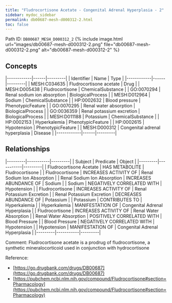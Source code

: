 ```yaml
---
title: "Fludrocortisone Acetate - Congenital Adrenal Hyperplasia - 2"
sidebar: mydoc_sidebar
permalink: db00687-mesh-d000312-2.html
toc: false 
---
```



Path ID: `DB00687_MESH_D000312_2`
{% include image.html url="images/db00687-mesh-d000312-2.png" file="db00687-mesh-d000312-2.png" alt="db00687-mesh-d000312-2" %}

## Concepts

|------------|------|---------|
| Identifier | Name | Type    |
|------------|------|---------|
| MESH:C034635 | Fludrocortisone acetate | Drug |
| MESH:D005438 | Fludrocortisone | ChemicalSubstance |
| GO:0070294 | Renal sodium ion absorption | BiologicalProcess |
| MESH:D012964 | Sodium | ChemicalSubstance |
| HP:0002632 | Blood pressure | PhenotypicFeature |
| GO:0070295 | Renal water absorption | BiologicalProcess |
| GO:0036359 | Renal potassium excretion | BiologicalProcess |
| MESH:D011188 | Potassium | ChemicalSubstance |
| HP:0002153 | Hyperkalemia | PhenotypicFeature |
| HP:0002615 | Hypotension | PhenotypicFeature |
| MESH:D000312 | Congenital adrenal hyperplasia | Disease |
|------------|------|---------|

## Relationships

|---------|-----------|---------|
| Subject | Predicate | Object  |
|---------|-----------|---------|
| Fludrocortisone Acetate | HAS METABOLITE | Fludrocortisone |
| Fludrocortisone | INCREASES ACTIVITY OF | Renal Sodium Ion Absorption |
| Renal Sodium Ion Absorption | INCREASES ABUNDANCE OF | Sodium |
| Sodium | NEGATIVELY CORRELATED WITH | Hypotension |
| Fludrocortisone | INCREASES ACTIVITY OF | Renal Potassium Excretion |
| Renal Potassium Excretion | DECREASES ABUNDANCE OF | Potassium |
| Potassium | CONTRIBUTES TO | Hyperkalemia |
| Hyperkalemia | MANIFESTATION OF | Congenital Adrenal Hyperplasia |
| Fludrocortisone | INCREASES ACTIVITY OF | Renal Water Absorption |
| Renal Water Absorption | POSITIVELY CORRELATED WITH | Blood Pressure |
| Blood Pressure | NEGATIVELY CORRELATED WITH | Hypotension |
| Hypotension | MANIFESTATION OF | Congenital Adrenal Hyperplasia |
|---------|-----------|---------|

Comment: Fludrocortisone acetate is a prodrug of fludrocortisone, a synthetic mineralocorticoid used in conjunction with hydrocortisone

Reference: 
  - [https://go.drugbank.com/drugs/DB00687](https://go.drugbank.com/drugs/DB00687)
  - [https://pubchem.ncbi.nlm.nih.gov/compound/Fludrocortisone#section=Pharmacology](https://pubchem.ncbi.nlm.nih.gov/compound/Fludrocortisone#section=Pharmacology)
